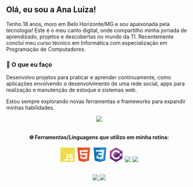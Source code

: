 <link rel="stylesheet" href="https://cdn.jsdelivr.net/gh/devicons/devicon@v2.15.1/devicon.min.css">

## Olá, eu sou a Ana Luiza!

<p>Tenho 18 anos, moro em Belo Horizonte/MG e sou apaixonada pela tecnologia! Este é o meu canto digital, onde compartilho minha jornada de aprendizado, projetos e descobertas no mundo da TI.
Recentemente concluí meu curso técnico em Informática com especialização em Programação de Computadores.</p>

### 🚀 O que eu faço
Desenvolvo projetos para praticar e aprender continuamente, como aplicações envolvendo o desenvolvimento de uma rede social, apps para realização e manutenção de estoque e sistemas web.

Estou sempre explorando novas ferramentas e frameworks para expandir minhas habilidades.

<p align="center">
<img width="200px" src="https://media1.tenor.com/m/YUzRkMOL-3EAAAAC/programming-computer-frog.gif"></img>
</p>

##

<h4 align="center">🌐 Ferramentas/Linguagens que utilizo em minha rotina: </h4>

<p align="center">
<code><img width="40px" src="https://raw.githubusercontent.com/devicons/devicon/master/icons/javascript/javascript-plain.svg" title = "JAVASCRIPT"/></code>
<code><img width="40px" src="https://raw.githubusercontent.com/devicons/devicon/master/icons/html5/html5-original.svg" title = "HTML5"/></code>
<code><img width="40px" src="https://raw.githubusercontent.com/devicons/devicon/master/icons/css3/css3-original.svg" title = "CSS"/></code>
<code><img width="40px" src="https://raw.githubusercontent.com/devicons/devicon/master/icons/csharp/csharp-original.svg" title = "C#"/></code>
<code><img width="40px" src="https://cdn.jsdelivr.net/gh/devicons/devicon/icons/mysql/mysql-original.svg"/></code>
<code><img width="40px" src="https://cdn.jsdelivr.net/gh/devicons/devicon/icons/php/php-original.svg" /></code>
</p>

##

<p align="center">
<a href="https://github.com/delacerdaq">

<img height="170em" src="https://github-readme-stats-eight-theta.vercel.app/api?username=delacerdaq&show_icons=true&theme=midnight-purple&include_all_commits=true&count_private=true"/>
<img height="170em" src="https://github-readme-stats-eight-theta.vercel.app/api/top-langs/?username=delacerdaq&layout=compact&langs_count=8&theme=midnight-purple"/>
</a>
</p>

##



